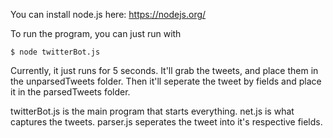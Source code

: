 You can install node.js here:
https://nodejs.org/

To run the program, you can just run with 

````
$ node twitterBot.js
````

Currently, it just runs for 5 seconds. It'll grab the tweets, and place them in the unparsedTweets folder. Then it'll seperate the tweet by fields and place it in the parsedTweets folder.

twitterBot.js is the main program that starts everything.
net.js is what captures the tweets.
parser.js seperates the tweet into it's respective fields.